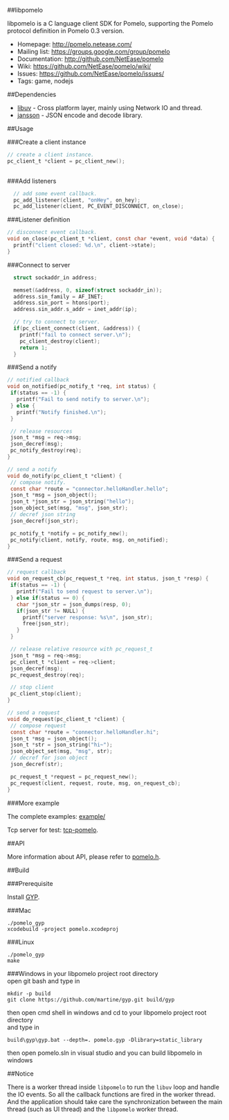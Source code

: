 ##libpomelo

libpomelo is a C language client SDK for Pomelo, supporting the Pomelo
protocol definition in Pomelo 0.3 version.

 * Homepage: <http://pomelo.netease.com/>
 * Mailing list: <https://groups.google.com/group/pomelo>
 * Documentation: <http://github.com/NetEase/pomelo>
 * Wiki: <https://github.com/NetEase/pomelo/wiki/>
 * Issues: <https://github.com/NetEase/pomelo/issues/>
 * Tags: game, nodejs

##Dependencies

* [libuv](https://github.com/joyent/libuv) - Cross platform layer, mainly using Network IO and thread.
* [jansson](https://github.com/akheron/jansson) - JSON encode and decode library.

##Usage

###Create a client instance

``` c
// create a client instance.
pc_client_t *client = pc_client_new();
  
```

###Add listeners

``` c
  // add some event callback.
  pc_add_listener(client, "onHey", on_hey);
  pc_add_listener(client, PC_EVENT_DISCONNECT, on_close);
```

###Listener definition

``` c
// disconnect event callback.
void on_close(pc_client_t *client, const char *event, void *data) {
  printf("client closed: %d.\n", client->state);
}
```

###Connect to server

``` c
  struct sockaddr_in address;

  memset(&address, 0, sizeof(struct sockaddr_in));
  address.sin_family = AF_INET;
  address.sin_port = htons(port);
  address.sin_addr.s_addr = inet_addr(ip);

  // try to connect to server.
  if(pc_client_connect(client, &address)) {
    printf("fail to connect server.\n");
    pc_client_destroy(client);
    return 1;
  }
 ```

###Send a notify
 
 ``` c
// notified callback
void on_notified(pc_notify_t *req, int status) {
  if(status == -1) {
    printf("Fail to send notify to server.\n");
  } else {
    printf("Notify finished.\n");
  }

  // release resources
  json_t *msg = req->msg;
  json_decref(msg);
  pc_notify_destroy(req);
}

// send a notify
void do_notify(pc_client_t *client) {
  // compose notify.
  const char *route = "connector.helloHandler.hello";
  json_t *msg = json_object();
  json_t *json_str = json_string("hello");
  json_object_set(msg, "msg", json_str);
  // decref json string
  json_decref(json_str);

  pc_notify_t *notify = pc_notify_new();
  pc_notify(client, notify, route, msg, on_notified);
}
 ```

###Send a request
 
 ``` c
// request callback
void on_request_cb(pc_request_t *req, int status, json_t *resp) {
  if(status == -1) {
    printf("Fail to send request to server.\n");
  } else if(status == 0) {
    char *json_str = json_dumps(resp, 0);
    if(json_str != NULL) {
      printf("server response: %s\n", json_str);
      free(json_str);
    }
  }

  // release relative resource with pc_request_t
  json_t *msg = req->msg;
  pc_client_t *client = req->client;
  json_decref(msg);
  pc_request_destroy(req);

  // stop client
  pc_client_stop(client);
}

// send a request
void do_request(pc_client_t *client) {
  // compose request
  const char *route = "connector.helloHandler.hi";
  json_t *msg = json_object();
  json_t *str = json_string("hi~");
  json_object_set(msg, "msg", str);
  // decref for json object
  json_decref(str);

  pc_request_t *request = pc_request_new();
  pc_request(client, request, route, msg, on_request_cb);
}
 ```
 
###More example

The complete examples: [example/](https://github.com/NetEase/libpomelo/tree/master/example)

Tcp server for test: [tcp-pomelo](https://github.com/changchang/tcp-pomelo). 
 
##API
 
More information about API, please refer to [pomelo.h](https://github.com/NetEase/libpomelo/blob/master/include/pomelo.h).


##Build

###Prerequisite

Install [GYP](http://code.google.com/p/gyp/source/checkout).

###Mac

```
./pomelo_gyp
xcodebuild -project pomelo.xcodeproj
```

###Linux
```
./pomelo_gyp
make
```

###Windows
in your libpomelo project root directory  
open git bash and type in  
```
mkdir -p build
git clone https://github.com/martine/gyp.git build/gyp
```   
then open cmd shell in windows and cd to your libpomelo project root directory  
and type in  
```
build\gyp\gyp.bat --depth=. pomelo.gyp -Dlibrary=static_library  
``` 

then open pomelo.sln  in visual studio and you can build libpomelo in windows   

##Notice

There is a worker thread inside `libpomelo` to run the `libuv` loop and handle the IO events. So all the callback functions are fired in the worker thread. And the application should take care the synchronization between the main thread (such as UI thread) and the `libpomelo` worker thread.

